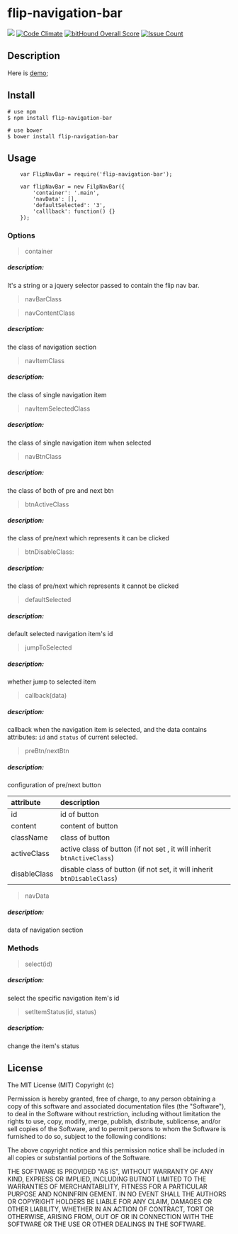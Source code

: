 # flip-navigation-bar

![](https://travis-ci.org/TomasRan/flip-navigation-bar.svg?branch=master)
[![Code Climate](https://codeclimate.com/github/TomasRan/flip-navigation-bar/badges/gpa.svg)](https://codeclimate.com/github/TomasRan/flip-navigation-bar)
[![bitHound Overall Score](https://www.bithound.io/github/TomasRan/flip-navigation-bar/badges/score.svg)](https://www.bithound.io/github/TomasRan/flip-navigation-bar)
[![Issue Count](https://codeclimate.com/github/TomasRan/flip-navigation-bar/badges/issue_count.svg)](https://codeclimate.com/github/TomasRan/flip-navigation-bar)

## Description

Here is [demo](http://tomasran.github.io/flip-navigation-bar/demo/demo.html);

## Install

```
# use npm
$ npm install flip-navigation-bar

# use bower
$ bower install flip-navigation-bar
```

## Usage

```
	var FlipNavBar = require('flip-navigation-bar');

	var flipNavBar = new FilpNavBar({
		'container': '.main',
		'navData': [],
		'defaultSelected': '3',
		'calllback': function() {}
	});
```

### Options
> container

##### description:
It's a string or a jquery selector passed to contain the flip nav bar.

> navBarClass

> navContentClass

##### description:
the class of navigation section

> navItemClass

##### description:
the class of single navigation item

> navItemSelectedClass

##### description:
the class of single navigation item when selected

> navBtnClass

##### description:
the class of both of pre and next btn

> btnActiveClass

##### description:
the class of pre/next which represents it can be clicked

> btnDisableClass:

##### description:
the class of pre/next which represents it cannot be clicked

> defaultSelected

##### description:
default selected navigation item's id

> jumpToSelected

##### description:
whether jump to selected item

> callback(data)

##### description:
callback when the navigation item is selected, and the data contains attributes: `id` and `status` of current selected.

> preBtn/nextBtn

##### description:
configuration of pre/next button

|attribute|description|
|:--|:--|
|id| id of button |
|content| content of button |
|className| class of button |
|activeClass| active class of button (if not set , it will inherit `btnActiveClass`)|
|disableClass| disable class of button (if not set, it will inherit `btnDisableClass`)|

> navData

##### description:
data of navigation section

### Methods
> select(id)

##### description:
select the specific navigation item's id

> setItemStatus(id, status)

##### description:
change the item's status

## License
The MIT License (MIT)
Copyright (c) <year> <copyright holders>

Permission is hereby granted, free of charge, to any person obtaining a copy of this software and associated documentation files (the "Software"), to deal in the Software without restriction, including without limitation the rights to use, copy, modify, merge, publish, distribute, sublicense, and/or sell copies of the Software, and to permit persons to whom the Software is furnished to do so, subject to the following conditions:

The above copyright notice and this permission notice shall be included in all copies or substantial portions of the Software.

THE SOFTWARE IS PROVIDED "AS IS", WITHOUT WARRANTY OF ANY KIND, EXPRESS OR IMPLIED, INCLUDING BUTNOT LIMITED TO THE WARRANTIES OF MERCHANTABILITY, FITNESS FOR A PARTICULAR PURPOSE AND NONINFRIN GEMENT. IN NO EVENT SHALL THE AUTHORS OR COPYRIGHT HOLDERS BE LIABLE FOR ANY CLAIM, DAMAGES OR OTHER LIABILITY, WHETHER IN AN ACTION OF CONTRACT, TORT OR OTHERWISE, ARISING FROM, OUT OF OR IN CONNECTION WITH THE SOFTWARE OR THE USE OR OTHER DEALINGS IN THE SOFTWARE.
